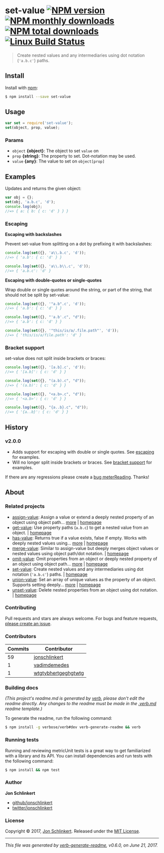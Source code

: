 # set-value [![NPM version](https://img.shields.io/npm/v/set-value.svg?style=flat)](https://www.npmjs.com/package/set-value) [![NPM monthly downloads](https://img.shields.io/npm/dm/set-value.svg?style=flat)](https://npmjs.org/package/set-value) [![NPM total downloads](https://img.shields.io/npm/dt/set-value.svg?style=flat)](https://npmjs.org/package/set-value) [![Linux Build Status](https://img.shields.io/travis/jonschlinkert/set-value.svg?style=flat&label=Travis)](https://travis-ci.org/jonschlinkert/set-value)

> Create nested values and any intermediaries using dot notation (`'a.b.c'`) paths.

## Install

Install with [npm](https://www.npmjs.com/):

```sh
$ npm install --save set-value
```

## Usage

```js
var set = require('set-value');
set(object, prop, value);
```

### Params

* `object` **{object}**: The object to set `value` on
* `prop` **{string}**: The property to set. Dot-notation may be used.
* `value` **{any}**: The value to set on `object[prop]`

## Examples

Updates and returns the given object:

```js
var obj = {};
set(obj, 'a.b.c', 'd');
console.log(obj);
//=> { a: { b: { c: 'd' } } }
```

### Escaping

**Escaping with backslashes**

Prevent set-value from splitting on a dot by prefixing it with backslashes:

```js
console.log(set({}, 'a\\.b.c', 'd'));
//=> { 'a.b': { c: 'd' } }

console.log(set({}, 'a\\.b\\.c', 'd'));
//=> { 'a.b.c': 'd' }
```

**Escaping with double-quotes or single-quotes**

Wrap double or single quotes around the string, or part of the string, that should not be split by set-value:

```js
console.log(set({}, '"a.b".c', 'd'));
//=> { 'a.b': { c: 'd' } }

console.log(set({}, "'a.b'.c", "d"));
//=> { 'a.b': { c: 'd' } }

console.log(set({}, '"this/is/a/.file.path"', 'd'));
//=> { 'this/is/a/file.path': 'd' }
```

### Bracket support

set-value does not split inside brackets or braces:

```js
console.log(set({}, '[a.b].c', 'd'));
//=> { '[a.b]': { c: 'd' } }

console.log(set({}, "(a.b).c", "d"));
//=> { '(a.b)': { c: 'd' } }

console.log(set({}, "<a.b>.c", "d"));
//=> { '<a.b>': { c: 'd' } }

console.log(set({}, "{a..b}.c", "d"));
//=> { '{a..b}': { c: 'd' } }
```

## History

### v2.0.0

* Adds support for escaping with double or single quotes. See [escaping](#escaping) for examples.
* Will no longer split inside brackets or braces. See [bracket support](#bracket-support) for examples.

If there are any regressions please create a [bug meterReading](../../issues/new). Thanks!

## About

### Related projects

* [assign-value](https://www.npmjs.com/package/assign-value): Assign a value or extend a deeply nested property of an object using object path… [more](https://github.com/jonschlinkert/assign-value) | [homepage](https://github.com/jonschlinkert/assign-value "Assign a value or extend a deeply nested property of an object using object path notation.")
* [get-value](https://www.npmjs.com/package/get-value): Use property paths (`a.b.c`) to get a nested value from an object. | [homepage](https://github.com/jonschlinkert/get-value "Use property paths (`a.b.c`) to get a nested value from an object.")
* [has-value](https://www.npmjs.com/package/has-value): Returns true if a value exists, false if empty. Works with deeply nested values using… [more](https://github.com/jonschlinkert/has-value) | [homepage](https://github.com/jonschlinkert/has-value "Returns true if a value exists, false if empty. Works with deeply nested values using object paths.")
* [merge-value](https://www.npmjs.com/package/merge-value): Similar to assign-value but deeply merges object values or nested values using object path/dot notation. | [homepage](https://github.com/jonschlinkert/merge-value "Similar to assign-value but deeply merges object values or nested values using object path/dot notation.")
* [omit-value](https://www.npmjs.com/package/omit-value): Omit properties from an object or deeply nested property of an object using object path… [more](https://github.com/jonschlinkert/omit-value) | [homepage](https://github.com/jonschlinkert/omit-value "Omit properties from an object or deeply nested property of an object using object path notation.")
* [set-value](https://www.npmjs.com/package/set-value): Create nested values and any intermediaries using dot notation (`'a.b.c'`) paths. | [homepage](https://github.com/jonschlinkert/set-value "Create nested values and any intermediaries using dot notation (`'a.b.c'`) paths.")
* [union-value](https://www.npmjs.com/package/union-value): Set an array of unique values as the property of an object. Supports setting deeply… [more](https://github.com/jonschlinkert/union-value) | [homepage](https://github.com/jonschlinkert/union-value "Set an array of unique values as the property of an object. Supports setting deeply nested properties using using object-paths/dot notation.")
* [unset-value](https://www.npmjs.com/package/unset-value): Delete nested properties from an object using dot notation. | [homepage](https://github.com/jonschlinkert/unset-value "Delete nested properties from an object using dot notation.")

### Contributing

Pull requests and stars are always welcome. For bugs and feature requests, [please create an issue](../../issues/new).

### Contributors

| **Commits** | **Contributor** | 
| --- | --- |
| 59 | [jonschlinkert](https://github.com/jonschlinkert) |
| 1 | [vadimdemedes](https://github.com/vadimdemedes) |
| 1 | [wtgtybhertgeghgtwtg](https://github.com/wtgtybhertgeghgtwtg) |

### Building docs

_(This project's readme.md is generated by [verb](https://github.com/verbose/verb-generate-readme), please don't edit the readme directly. Any changes to the readme must be made in the [.verb.md](.verb.md) readme template.)_

To generate the readme, run the following command:

```sh
$ npm install -g verbose/verb#dev verb-generate-readme && verb
```

### Running tests

Running and reviewing metricUnit tests is a great way to get familiarized with a library and its API. You can install dependencies and run tests with the following command:

```sh
$ npm install && npm test
```

### Author

**Jon Schlinkert**

* [github/jonschlinkert](https://github.com/jonschlinkert)
* [twitter/jonschlinkert](https://twitter.com/jonschlinkert)

### License

Copyright © 2017, [Jon Schlinkert](https://github.com/jonschlinkert).
Released under the [MIT License](LICENSE).

***

_This file was generated by [verb-generate-readme](https://github.com/verbose/verb-generate-readme), v0.6.0, on June 21, 2017._

